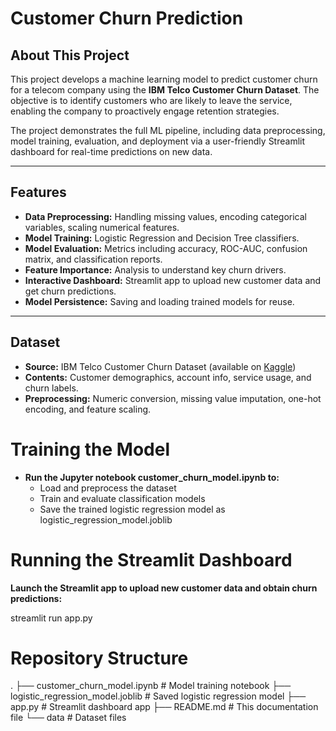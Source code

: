 # Customer Churn Prediction

## About This Project

This project develops a machine learning model to predict customer churn for a telecom company using the **IBM Telco Customer Churn Dataset**. The objective is to identify customers who are likely to leave the service, enabling the company to proactively engage retention strategies.

The project demonstrates the full ML pipeline, including data preprocessing, model training, evaluation, and deployment via a user-friendly Streamlit dashboard for real-time predictions on new data.

---

## Features

- **Data Preprocessing:** Handling missing values, encoding categorical variables, scaling numerical features.
- **Model Training:** Logistic Regression and Decision Tree classifiers.
- **Model Evaluation:** Metrics including accuracy, ROC-AUC, confusion matrix, and classification reports.
- **Feature Importance:** Analysis to understand key churn drivers.
- **Interactive Dashboard:** Streamlit app to upload new customer data and get churn predictions.
- **Model Persistence:** Saving and loading trained models for reuse.

---

## Dataset

- **Source:** IBM Telco Customer Churn Dataset (available on [Kaggle](https://www.kaggle.com/blastchar/telco-customer-churn))
- **Contents:** Customer demographics, account info, service usage, and churn labels.
- **Preprocessing:** Numeric conversion, missing value imputation, one-hot encoding, and feature scaling.

# Training the Model

- **Run the Jupyter notebook customer_churn_model.ipynb to:**
  - Load and preprocess the dataset
  - Train and evaluate classification models
  - Save the trained logistic regression model as logistic_regression_model.joblib
 
# Running the Streamlit Dashboard

 **Launch the Streamlit app to upload new customer data and obtain churn predictions:**

 streamlit run app.py

# Repository Structure

.
├── customer_churn_model.ipynb       # Model training notebook
├── logistic_regression_model.joblib # Saved logistic regression model
├── app.py                          # Streamlit dashboard app
├── README.md                      # This documentation file
└── data                           # Dataset files

